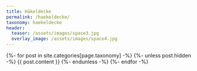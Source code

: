 ```yaml
---
title: Häkeldecke
permalink: /haekeldecke/
taxonomy: haekeldecke
header:
  teaser: /assets/images/space3.jpg
  overlay_image: /assets/images/space4.jpg
---
```


{%- for post in site.categories[page.taxonomy] -%}
  {%- unless post.hidden -%}
    {{ post.content }}
  {%- endunless -%}
{%- endfor -%}
